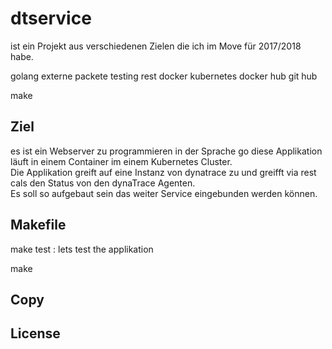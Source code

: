 # dtservice
ist ein Projekt aus verschiedenen Zielen die ich im Move für 2017/2018 habe.

golang
  externe packete
  testing
rest
docker 
kubernetes
docker hub
git hub

make

## Ziel 
es ist ein Webserver zu programmieren in der Sprache go diese Applikation läuft in einem Container im einem Kubernetes Cluster.<br>
Die Applikation greift auf eine Instanz von dynatrace zu und greifft via rest cals den Status von den dynaTrace Agenten.<br>
Es soll so aufgebaut sein das weiter Service eingebunden werden können.

## Makefile

make test : lets test the applikation

make 

## Copy 

## License

